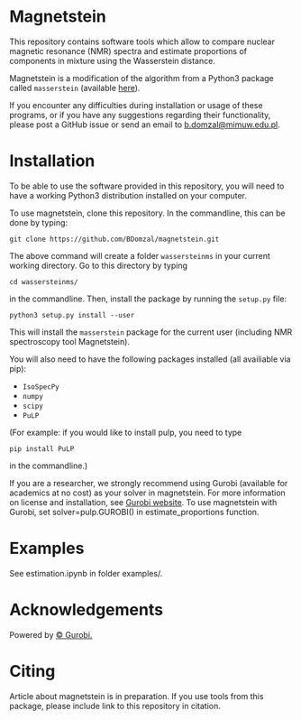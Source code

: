 # Magnetstein

This repository contains software tools which allow to compare nuclear magnetic resonance (NMR) spectra and estimate proportions of components in mixture using the Wasserstein distance. 

Magnetstein is a modification of the algorithm from a Python3 package called `masserstein` (available [here](https://github.com/mciach/masserstein)). 

If you encounter any difficulties during installation or usage of these programs, or if you have any suggestions regarding their functionality, please post a GitHub issue or send an email to b.domzal@mimuw.edu.pl. 

# Installation

To be able to use the software provided in this repository, you will need to have a working Python3 distribution installed on your computer.  

To use magnetstein, clone this repository. In the commandline, this can be done by typing:

```
git clone https://github.com/BDomzal/magnetstein.git
```

The above command will create a folder `wassersteinms` in your current working directory. Go to this directory by typing

```
cd wassersteinms/
```

in the commandline. Then, install the package by running the `setup.py` file:

```
python3 setup.py install --user
```

This will install the `masserstein` package for the current user (including NMR spectroscopy tool Magnetstein).  

You will also need to have the following packages installed (all availiable via pip):

* `IsoSpecPy`
* `numpy`
* `scipy`
* `PuLP`

(For example: if you would like to install pulp, you need to type

```
pip install PuLP
```

in the commandline.)

If you are a researcher, we strongly recommend using Gurobi (available for academics at no cost) as your solver in magnetstein. For more information on license and installation, see [Gurobi website](https://www.gurobi.com/). To use magnetstein with Gurobi, set solver=pulp.GUROBI() in estimate_proportions function.

# Examples

See estimation.ipynb in folder examples/.

# Acknowledgements

Powered by [© Gurobi.](https://www.gurobi.com/)

# Citing 

Article about magnetstein is in preparation. If you use tools from this package, please include link to this repository in citation.

